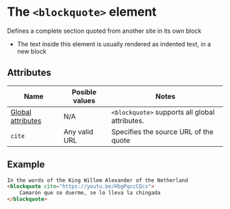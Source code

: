 # The `<blockquote>` element
Defines a complete section quoted from another site in its own block

- The text inside this element is usually rendered as indented text, in a new block

## Attributes
| Name | Posible values | Notes |
|-|-|-|
| [Global attributes](../first-steps/global-attributes.md) | N/A | `<blockquote>` supports all global attributes. |
| `cite` | Any valid URL | Specifies the source URL of the quote |

## Example
```html
In the words of the King Willem Alexander of the Netherland
<blockquote cite="https://youtu.be/HbgPqccCQcs">
    Camarón que se duerme, se lo lleva la chingada
</blockquote>
```